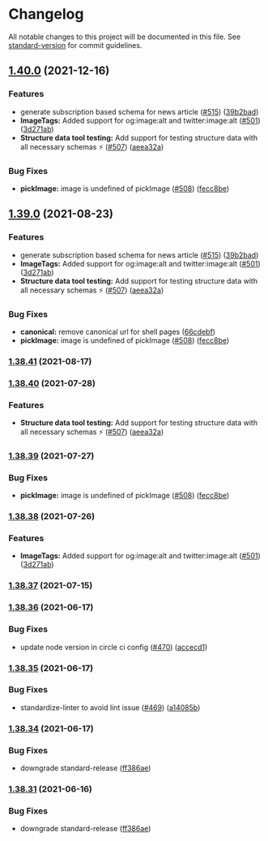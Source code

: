 # Changelog

All notable changes to this project will be documented in this file. See [standard-version](https://github.com/conventional-changelog/standard-version) for commit guidelines.

## [1.40.0](https://github.com/quintype/quintype-node-seo/compare/v1.38.37-fix-canonical-url.0...v1.40.0) (2021-12-16)


### Features

* generate subscription based schema for news article ([#515](https://github.com/quintype/quintype-node-seo/issues/515)) ([39b2bad](https://github.com/quintype/quintype-node-seo/commit/39b2badaaa156ed6f01e8552e0d1f120b15361c0))
* **ImageTags:** Added support for og:image:alt and twitter:image:alt ([#501](https://github.com/quintype/quintype-node-seo/issues/501)) ([3d271ab](https://github.com/quintype/quintype-node-seo/commit/3d271ab21e009e0520ce1e6949bb1c8d32eeefa1))
* **Structure data tool testing:** Add support for testing structure data with all necessary schemas ⚡  ([#507](https://github.com/quintype/quintype-node-seo/issues/507)) ([aeea32a](https://github.com/quintype/quintype-node-seo/commit/aeea32a994bf4cf64cdf538d2ec3d785203b3817))


### Bug Fixes

* **pickImage:** image is undefined of pickImage ([#508](https://github.com/quintype/quintype-node-seo/issues/508)) ([fecc8be](https://github.com/quintype/quintype-node-seo/commit/fecc8be44c86220456a511a89d197b52d60875c6))

## [1.39.0](https://github.com/quintype/quintype-node-seo/compare/v1.38.36...v1.39.0) (2021-08-23)


### Features

* generate subscription based schema for news article ([#515](https://github.com/quintype/quintype-node-seo/issues/515)) ([39b2bad](https://github.com/quintype/quintype-node-seo/commit/39b2badaaa156ed6f01e8552e0d1f120b15361c0))
* **ImageTags:** Added support for og:image:alt and twitter:image:alt ([#501](https://github.com/quintype/quintype-node-seo/issues/501)) ([3d271ab](https://github.com/quintype/quintype-node-seo/commit/3d271ab21e009e0520ce1e6949bb1c8d32eeefa1))
* **Structure data tool testing:** Add support for testing structure data with all necessary schemas ⚡  ([#507](https://github.com/quintype/quintype-node-seo/issues/507)) ([aeea32a](https://github.com/quintype/quintype-node-seo/commit/aeea32a994bf4cf64cdf538d2ec3d785203b3817))


### Bug Fixes

* **canonical:** remove canonical url for shell pages ([66cdebf](https://github.com/quintype/quintype-node-seo/commit/66cdebfb8f910adefa16d31d53f7e7473a06be4e))
* **pickImage:** image is undefined of pickImage ([#508](https://github.com/quintype/quintype-node-seo/issues/508)) ([fecc8be](https://github.com/quintype/quintype-node-seo/commit/fecc8be44c86220456a511a89d197b52d60875c6))

### [1.38.41](https://github.com/quintype/quintype-node-seo/compare/v1.38.41-news-article-schema.1...v1.38.41) (2021-08-17)

### [1.38.40](https://github.com/quintype/quintype-node-seo/compare/v1.38.39...v1.38.40) (2021-07-28)


### Features

* **Structure data tool testing:** Add support for testing structure data with all necessary schemas ⚡  ([#507](https://github.com/quintype/quintype-node-seo/issues/507)) ([aeea32a](https://github.com/quintype/quintype-node-seo/commit/aeea32a994bf4cf64cdf538d2ec3d785203b3817))

### [1.38.39](https://github.com/quintype/quintype-node-seo/compare/v1.38.38...v1.38.39) (2021-07-27)


### Bug Fixes

* **pickImage:** image is undefined of pickImage ([#508](https://github.com/quintype/quintype-node-seo/issues/508)) ([fecc8be](https://github.com/quintype/quintype-node-seo/commit/fecc8be44c86220456a511a89d197b52d60875c6))

### [1.38.38](https://github.com/quintype/quintype-node-seo/compare/v1.38.37...v1.38.38) (2021-07-26)


### Features

* **ImageTags:** Added support for og:image:alt and twitter:image:alt ([#501](https://github.com/quintype/quintype-node-seo/issues/501)) ([3d271ab](https://github.com/quintype/quintype-node-seo/commit/3d271ab21e009e0520ce1e6949bb1c8d32eeefa1))

### [1.38.37](https://github.com/quintype/quintype-node-seo/compare/v1.38.37-fix-canonical-url.0...v1.38.37) (2021-07-15)

### [1.38.36](https://github.com/quintype/quintype-node-seo/compare/v1.38.35...v1.38.36) (2021-06-17)


### Bug Fixes

* update node version in circle ci config ([#470](https://github.com/quintype/quintype-node-seo/issues/470)) ([accecd1](https://github.com/quintype/quintype-node-seo/commit/accecd1144804d57488d11fd27d396fdf8a3a83f))

### [1.38.35](https://github.com/quintype/quintype-node-seo/compare/v1.38.34...v1.38.35) (2021-06-17)


### Bug Fixes

* standardize-linter to avoid lint issue ([#469](https://github.com/quintype/quintype-node-seo/issues/469)) ([a14085b](https://github.com/quintype/quintype-node-seo/commit/a14085bc1ffd3966b77d5329dd82674cd2a7461e))

### [1.38.34](https://github.com/quintype/quintype-node-seo/compare/v1.38.32...v1.38.34) (2021-06-17)


### Bug Fixes

* downgrade standard-release ([ff386ae](https://github.com/quintype/quintype-node-seo/commit/ff386ae712b91423ec60dacf6cffa7a4a814f613))

### [1.38.31](https://github.com/quintype/quintype-node-seo/compare/v1.38.33...v1.38.31) (2021-06-16)


### Bug Fixes

* downgrade standard-release ([ff386ae](https://github.com/quintype/quintype-node-seo/commit/ff386ae712b91423ec60dacf6cffa7a4a814f613))
